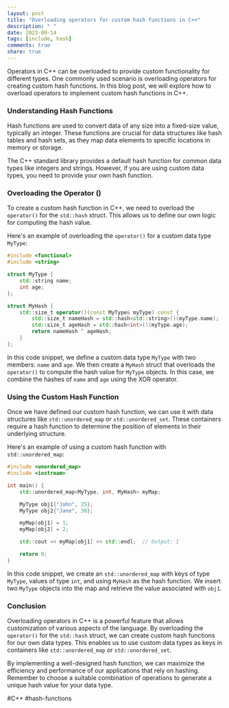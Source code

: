 ```yaml
---
layout: post
title: "Overloading operators for custom hash functions in C++"
description: " "
date: 2023-09-14
tags: [include, hash]
comments: true
share: true
---
```


Operators in C++ can be overloaded to provide custom functionality for different types. One commonly used scenario is overloading operators for creating custom hash functions. In this blog post, we will explore how to overload operators to implement custom hash functions in C++.

### Understanding Hash Functions

Hash functions are used to convert data of any size into a fixed-size value, typically an integer. These functions are crucial for data structures like hash tables and hash sets, as they map data elements to specific locations in memory or storage.

The C++ standard library provides a default hash function for common data types like integers and strings. However, if you are using custom data types, you need to provide your own hash function.

### Overloading the Operator ()

To create a custom hash function in C++, we need to overload the `operator()` for the `std::hash` struct. This allows us to define our own logic for computing the hash value.

Here's an example of overloading the `operator()` for a custom data type `MyType`:

```cpp
#include <functional>
#include <string>

struct MyType {
    std::string name;
    int age;
};

struct MyHash {
    std::size_t operator()(const MyType& myType) const {
        std::size_t nameHash = std::hash<std::string>()(myType.name);
        std::size_t ageHash = std::hash<int>()(myType.age);
        return nameHash ^ ageHash;
    }
};
```

In this code snippet, we define a custom data type `MyType` with two members: `name` and `age`. We then create a `MyHash` struct that overloads the `operator()` to compute the hash value for `MyType` objects. In this case, we combine the hashes of `name` and `age` using the XOR operator.

### Using the Custom Hash Function

Once we have defined our custom hash function, we can use it with data structures like `std::unordered_map` or `std::unordered_set`. These containers require a hash function to determine the position of elements in their underlying structure.

Here's an example of using a custom hash function with `std::unordered_map`:

```cpp
#include <unordered_map>
#include <iostream>

int main() {
    std::unordered_map<MyType, int, MyHash> myMap;

    MyType obj1{"John", 25};
    MyType obj2{"Jane", 30};

    myMap[obj1] = 1;
    myMap[obj2] = 2;

    std::cout << myMap[obj1] << std::endl;  // Output: 1

    return 0;
}
```

In this code snippet, we create an `std::unordered_map` with keys of type `MyType`, values of type `int`, and using `MyHash` as the hash function. We insert two `MyType` objects into the map and retrieve the value associated with `obj1`.

### Conclusion

Overloading operators in C++ is a powerful feature that allows customization of various aspects of the language. By overloading the `operator()` for the `std::hash` struct, we can create custom hash functions for our own data types. This enables us to use custom data types as keys in containers like `std::unordered_map` or `std::unordered_set`.

By implementing a well-designed hash function, we can maximize the efficiency and performance of our applications that rely on hashing. Remember to choose a suitable combination of operations to generate a unique hash value for your data type.

#C++ #hash-functions
